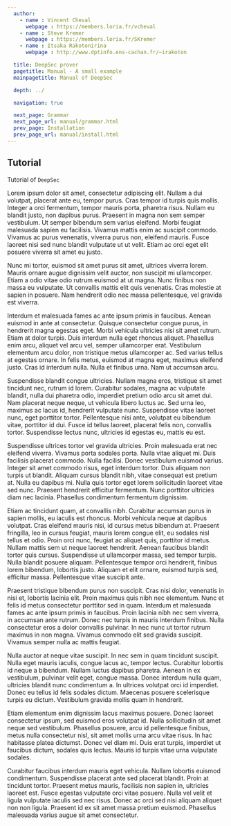 ```yaml
---
  author:
    - name : Vincent Cheval
      webpage : https://members.loria.fr/vcheval
    - name : Steve Kremer
      webpage : https://members.loria.fr/SKremer
    - name : Itsaka Rakotonirina
      webpage : http://www.dptinfo.ens-cachan.fr/~irakoton

  title: DeepSec prover
  pagetitle: Manual - A small example
  mainpagetitle: Manual of DeepSec

  depth: ../

  navigation: true

  next_page: Grammar
  next_page_url: manual/grammar.html
  prev_page: Installation
  prev_page_url: manual/install.html
---
```


## Tutorial

Tutorial of `DeepSec`

<!-- Written by Itsaka -->

Lorem ipsum dolor sit amet, consectetur adipiscing elit. Nullam a dui volutpat, placerat ante eu, tempor purus. Cras tempor id turpis quis mollis. Integer a orci fermentum, tempor mauris porta, pharetra risus. Nullam eu blandit justo, non dapibus purus. Praesent in magna non sem semper vestibulum. Ut semper bibendum sem varius eleifend. Morbi feugiat malesuada sapien eu facilisis. Vivamus mattis enim ac suscipit commodo. Vivamus ac purus venenatis, viverra purus non, eleifend mauris. Fusce laoreet nisi sed nunc blandit vulputate ut ut velit. Etiam ac orci eget elit posuere viverra sit amet eu justo.

Nunc mi tortor, euismod sit amet purus sit amet, ultrices viverra lorem. Mauris ornare augue dignissim velit auctor, non suscipit mi ullamcorper. Etiam a odio vitae odio rutrum euismod at ut magna. Nunc finibus non massa eu vulputate. Ut convallis mattis elit quis venenatis. Cras molestie at sapien in posuere. Nam hendrerit odio nec massa pellentesque, vel gravida est viverra.

Interdum et malesuada fames ac ante ipsum primis in faucibus. Aenean euismod in ante at consectetur. Quisque consectetur congue purus, in hendrerit magna egestas eget. Morbi vehicula ultricies nisi sit amet rutrum. Etiam at dolor turpis. Duis interdum nulla eget rhoncus aliquet. Phasellus enim arcu, aliquet vel arcu vel, semper ullamcorper erat. Vestibulum elementum arcu dolor, non tristique metus ullamcorper ac. Sed varius tellus at egestas ornare. In felis metus, euismod at magna eget, maximus eleifend justo. Cras id interdum nulla. Nulla et finibus urna. Nam ut accumsan arcu.

Suspendisse blandit congue ultricies. Nullam magna eros, tristique sit amet tincidunt nec, rutrum id lorem. Curabitur sodales, magna ac vulputate blandit, nulla dui pharetra odio, imperdiet pretium odio arcu sit amet dui. Nam placerat neque neque, ut vehicula libero luctus ac. Sed urna leo, maximus ac lacus id, hendrerit vulputate nunc. Suspendisse vitae laoreet nunc, eget porttitor tortor. Pellentesque nisi ante, volutpat eu bibendum vitae, porttitor id dui. Fusce id tellus laoreet, placerat felis non, convallis tortor. Suspendisse lectus nunc, ultricies id egestas eu, mattis eu est.

Suspendisse ultrices tortor vel gravida ultricies. Proin malesuada erat nec eleifend viverra. Vivamus porta sodales porta. Nulla vitae aliquet mi. Duis facilisis placerat commodo. Nulla facilisi. Donec vestibulum euismod varius. Integer sit amet commodo risus, eget interdum tortor. Duis aliquam non turpis ut blandit. Aliquam cursus blandit nibh, vitae consequat est pretium at. Nulla eu dapibus mi. Nulla quis tortor eget lorem sollicitudin laoreet vitae sed nunc. Praesent hendrerit efficitur fermentum. Nunc porttitor ultricies diam nec lacinia. Phasellus condimentum fermentum dignissim.

Etiam ac tincidunt quam, at convallis nibh. Curabitur accumsan purus in sapien mollis, eu iaculis est rhoncus. Morbi vehicula neque at dapibus volutpat. Cras eleifend mauris nisi, id cursus metus bibendum at. Praesent fringilla, leo in cursus feugiat, mauris lorem congue elit, eu sodales nisl tellus et odio. Proin orci nunc, feugiat ac aliquet quis, porttitor id metus. Nullam mattis sem ut neque laoreet hendrerit. Aenean faucibus blandit tortor quis cursus. Suspendisse ut ullamcorper massa, sed tempor turpis. Nulla blandit posuere aliquam. Pellentesque tempor orci hendrerit, finibus lorem bibendum, lobortis justo. Aliquam et elit ornare, euismod turpis sed, efficitur massa. Pellentesque vitae suscipit ante.

Praesent tristique bibendum purus non suscipit. Cras nisi dolor, venenatis in nisi et, lobortis lacinia elit. Proin maximus quis nibh nec elementum. Nunc et felis id metus consectetur porttitor sed in quam. Interdum et malesuada fames ac ante ipsum primis in faucibus. Proin lacinia nibh nec sem viverra, in accumsan ante rutrum. Donec nec turpis in mauris interdum finibus. Nulla consectetur eros a dolor convallis pulvinar. In nec nunc ut tortor rutrum maximus in non magna. Vivamus commodo elit sed gravida suscipit. Vivamus semper nulla ac mattis feugiat.

Nulla auctor at neque vitae suscipit. In nec sem in quam tincidunt suscipit. Nulla eget mauris iaculis, congue lacus ac, tempor lectus. Curabitur lobortis id neque a bibendum. Nullam luctus dapibus pharetra. Aenean in ex vestibulum, pulvinar velit eget, congue massa. Donec interdum nulla quam, ultricies blandit nunc condimentum a. In ultrices volutpat orci id imperdiet. Donec eu tellus id felis sodales dictum. Maecenas posuere scelerisque turpis eu dictum. Vestibulum gravida mollis quam in hendrerit.

Etiam elementum enim dignissim lacus maximus posuere. Donec laoreet consectetur ipsum, sed euismod eros volutpat id. Nulla sollicitudin sit amet neque sed vestibulum. Phasellus posuere, arcu id pellentesque finibus, metus nulla consectetur nisl, sit amet mollis urna arcu vitae risus. In hac habitasse platea dictumst. Donec vel diam mi. Duis erat turpis, imperdiet ut faucibus dictum, sodales quis lectus. Mauris id turpis vitae urna vulputate sodales.

Curabitur faucibus interdum mauris eget vehicula. Nullam lobortis euismod condimentum. Suspendisse placerat ante sed placerat blandit. Proin at tincidunt tortor. Praesent metus mauris, facilisis non sapien in, ultricies laoreet est. Fusce egestas vulputate orci vitae posuere. Nulla vel velit et ligula vulputate iaculis sed nec risus. Donec ac orci sed nisi aliquam aliquet non non ligula. Praesent id ex sit amet massa pretium euismod. Phasellus malesuada varius augue sit amet consectetur.
